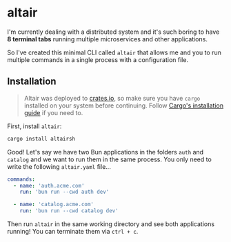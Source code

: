 # altair

I'm currently dealing with a distributed system and it's such boring to have **8 terminal tabs** running multiple microservices and other applications. 

So I've created this minimal CLI called `altair` that allows me and you to run multiple commands in a single process with a configuration file.

## Installation

> Altair was deployed to [crates.io](https://crates.io), so make sure you have `cargo` installed on your system before continuing. Follow [Cargo's installation guide](https://doc.rust-lang.org/cargo/getting-started/installation.html) if you need to.

First, install `altair`:

```sh
cargo install altairsh
```

Good! Let's say we have two Bun applications in the folders `auth` and `catalog` and we want to run them in the same process. You only need to write the following `altair.yaml` file...

```yaml
commands:
  - name: 'auth.acme.com'
    run: 'bun run --cwd auth dev'

  - name: 'catalog.acme.com'
    run: 'bun run --cwd catalog dev'
```

Then run `altair` in the same working directory and see both applications running! You can terminate them via `ctrl + c`.
